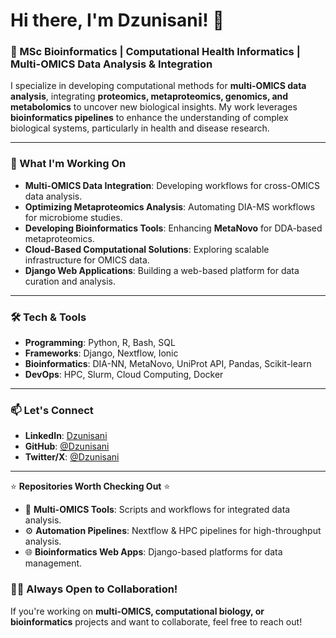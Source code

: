 # Hi there, I'm Dzunisani! 👋

### 🔬 MSc Bioinformatics | Computational Health Informatics | Multi-OMICS Data Analysis & Integration  

I specialize in developing computational methods for **multi-OMICS data analysis**, integrating **proteomics, metaproteomics, genomics, and metabolomics** to uncover new biological insights. My work leverages **bioinformatics pipelines** to enhance the understanding of complex biological systems, particularly in health and disease research.

---

### 🚀 What I'm Working On
- **Multi-OMICS Data Integration**: Developing workflows for cross-OMICS data analysis.
- **Optimizing Metaproteomics Analysis**: Automating DIA-MS workflows for microbiome studies.
- **Developing Bioinformatics Tools**: Enhancing **MetaNovo** for DDA-based metaproteomics.
- **Cloud-Based Computational Solutions**: Exploring scalable infrastructure for OMICS data.
- **Django Web Applications**: Building a web-based platform for data curation and analysis.

---

### 🛠️ Tech & Tools
- **Programming**: Python, R, Bash, SQL
- **Frameworks**: Django, Nextflow, Ionic
- **Bioinformatics**: DIA-NN, MetaNovo, UniProt API, Pandas, Scikit-learn
- **DevOps**: HPC, Slurm, Cloud Computing, Docker

---

### 📫 Let's Connect
- **LinkedIn**: [Dzunisani](https://www.linkedin.com/in/dzunisani)
- **GitHub**: [@Dzunisani](https://github.com/Dzunisani)
- **Twitter/X**: [@Dzunisani](https://twitter.com/Dzunisani)

---

⭐ **Repositories Worth Checking Out** ⭐
- 🔬 **Multi-OMICS Tools**: Scripts and workflows for integrated data analysis.
- ⚙️ **Automation Pipelines**: Nextflow & HPC pipelines for high-throughput analysis.
- 🌐 **Bioinformatics Web Apps**: Django-based platforms for data management.

### 🧑‍💻 Always Open to Collaboration! 
If you're working on **multi-OMICS, computational biology, or bioinformatics** projects and want to collaborate, feel free to reach out!
